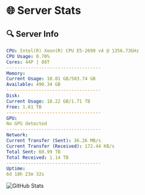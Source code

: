 # 🌐 Server Stats
## 🔍 Server Info
```yaml
CPU: Intel(R) Xeon(R) CPU E5-2699 v4 @ 1356.73GHz
CPU Usage: 0.70%
Cores: 44P | 88T
-----------------------------------
Memory:
Current Usage: 10.01 GB/503.74 GB
Available: 490.34 GB
-----------------------------------
Disk:
Current Usage: 18.22 GB/1.71 TB
Free: 1.61 TB
-----------------------------------
GPU:
No GPU detected
-----------------------------------
Network:
Current Transfer (Sent): 36.26 MB/s
Current Transfer (Received): 172.44 KB/s
Total Sent: 60.99 TB
Total Received: 1.14 TB
-----------------------------------
Uptime:
6d 18h 23m 32s
```
![GitHub Stats](https://img.shields.io/badge/Updated-2025-02-14_17:06:50-blue)